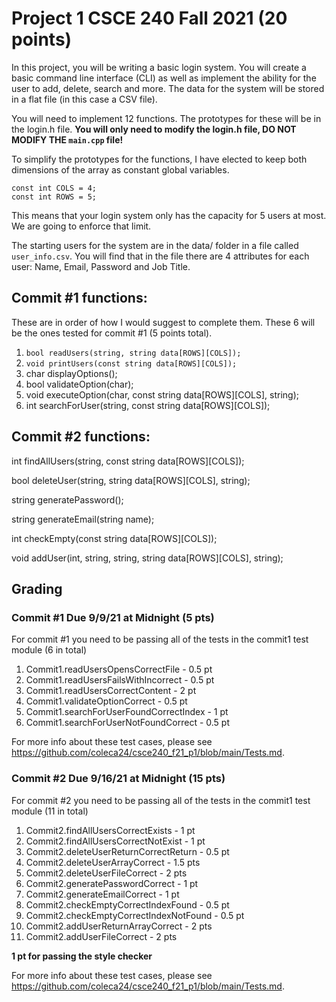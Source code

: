 # Project 1 CSCE 240 Fall 2021 (20 points)
In this project, you will be writing a basic login system. You will create a basic command line interface (CLI) as well as implement the ability for the user to add, delete, search and more. The data for the system will be stored in a flat file (in this case a CSV file). 

You will need to implement 12 functions. The prototypes for these will be in the login.h file. **You will only need to modify the login.h file, DO NOT MODIFY THE `main.cpp` file!**

To simplify the prototypes for the functions, I have elected to keep both dimensions of the array as constant global variables. 
```
const int COLS = 4;
const int ROWS = 5;
```
This means that your login system only has the capacity for 5 users at most. We are going to enforce that limit. 

The starting users for the system are in the data/ folder in a file called  `user_info.csv`. You will find that in the file there are 4 attributes for each user: Name, Email, Password and Job Title. 

## Commit #1 functions:
These are in order of how I would suggest to complete them. These 6 will be the ones tested for commit #1 (5 points total).

1. `bool readUsers(string, string data[ROWS][COLS]);`
3. `void printUsers(const string data[ROWS][COLS]);`
4. char displayOptions();
5. bool validateOption(char);
6. void executeOption(char, const string data[ROWS][COLS], string);
7. int searchForUser(string, const string data[ROWS][COLS]);

## Commit #2 functions:
int findAllUsers(string, const string data[ROWS][COLS]); 

bool deleteUser(string, string data[ROWS][COLS], string);

string generatePassword();

string generateEmail(string name);

int checkEmpty(const string data[ROWS][COLS]);

void addUser(int, string, string, string data[ROWS][COLS], string);


## Grading
### Commit #1 Due 9/9/21 at Midnight (5 pts)
For commit #1 you need to be passing all of the tests in the commit1 test module (6 in total)

1. Commit1.readUsersOpensCorrectFile - 0.5 pt
2. Commit1.readUsersFailsWithIncorrect - 0.5 pt
3. Commit1.readUsersCorrectContent - 2 pt 
4. Commit1.validateOptionCorrect - 0.5 pt
5. Commit1.searchForUserFoundCorrectIndex - 1 pt 
6. Commit1.searchForUserNotFoundCorrect - 0.5 pt

For more info about these test cases, please see https://github.com/coleca24/csce240_f21_p1/blob/main/Tests.md. 

### Commit #2 Due 9/16/21 at Midnight (15 pts)
For commit #2 you need to be passing all of the tests in the commit1 test module (11 in total)

1. Commit2.findAllUsersCorrectExists - 1 pt
2. Commit2.findAllUsersCorrectNotExist - 1 pt 
3. Commit2.deleteUserReturnCorrectReturn - 0.5 pt 
4. Commit2.deleteUserArrayCorrect - 1.5 pts
5. Commit2.deleteUserFileCorrect - 2 pts
6. Commit2.generatePasswordCorrect - 1 pt
7. Commit2.generateEmailCorrect - 1 pt
8. Commit2.checkEmptyCorrectIndexFound - 0.5 pt
9. Commit2.checkEmptyCorrectIndexNotFound - 0.5 pt
10. Commit2.addUserReturnArrayCorrect - 2 pts
11. Commit2.addUserFileCorrect - 2 pts

**1 pt for passing the style checker**

For more info about these test cases, please see https://github.com/coleca24/csce240_f21_p1/blob/main/Tests.md. 
